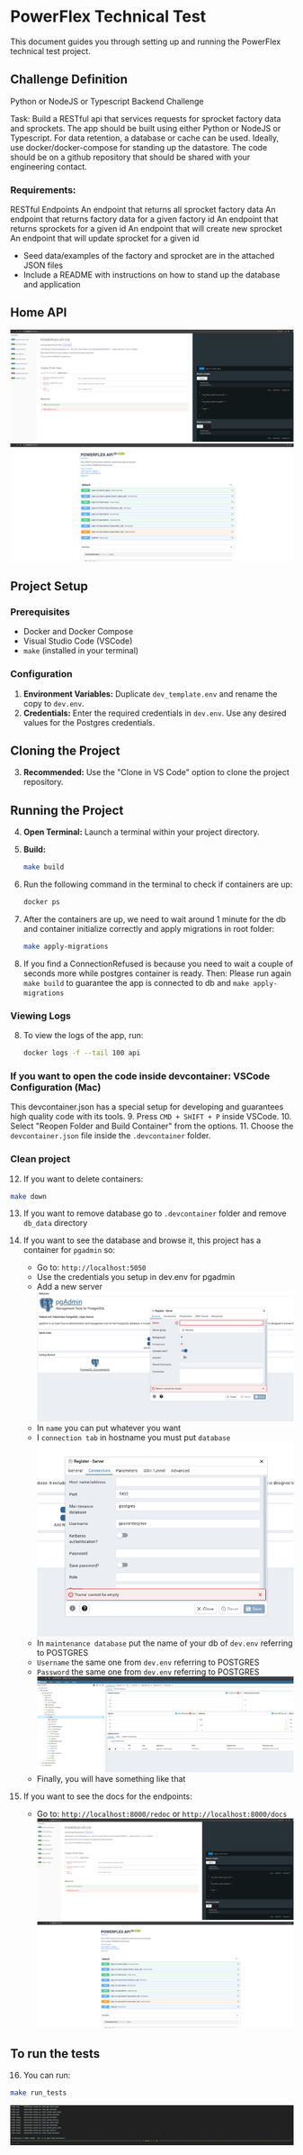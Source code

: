 # PowerFlex Technical Test

This document guides you through setting up and running the PowerFlex technical test project.

## Challenge Definition

Python or NodeJS or Typescript Backend Challenge

Task:
Build a RESTful api that services requests for sprocket factory data and sprockets.
The app should be built using either Python or NodeJS or Typescript.
For data retention, a database or cache can be used.
Ideally, use docker/docker-compose for standing up the datastore.
The code should be on a github repository that should be shared with your engineering contact.

### Requirements:
RESTful Endpoints
An endpoint that returns all sprocket factory data
An endpoint that returns factory data for a given factory id
An endpoint that returns sprockets for a given id
An endpoint that will create new sprocket
An endpoint that will update sprocket for a given id
   -  Seed data/examples of the factory and sprocket are in the attached JSON files
   -  Include a README with instructions on how to stand up the database and application


## Home API
![img.png](images/img_4.png)
![img_1.png](images/img_6.png)
## Project Setup

### Prerequisites

* Docker and Docker Compose
* Visual Studio Code (VSCode)
* `make` (installed in your terminal)

### Configuration

1. **Environment Variables:** Duplicate `dev_template.env` and rename the copy to `dev.env`.
2. **Credentials:** Enter the required credentials in `dev.env`.  Use any desired values for the Postgres credentials.

## Cloning the Project

3. **Recommended:** Use the "Clone in VS Code" option to clone the project repository.

## Running the Project

4. **Open Terminal:** Launch a terminal within your project directory.
5. **Build:**
   ```bash
   make build
   ```
6. Run the following command in the terminal to check if containers are up:
   ```bash
   docker ps
   ```
7. After the containers are up, we need to wait around 1 minute for the db and container initialize correctly and apply migrations in root folder:
   ```bash
   make apply-migrations
   ```



8. If you find a ConnectionRefused is because you need to wait a couple of seconds more while postgres container is ready. Then:
Please run again `make build` to guarantee the app is connected to db and `make apply-migrations`

### Viewing Logs
8. To view the logs of the app, run:
   ```bash
   docker logs -f --tail 100 api
   ```

### If you want to open the code inside devcontainer: VSCode Configuration (Mac)
This devcontainer.json has a special setup for developing and guarantees high quality code with its tools.
9. Press `CMD + SHIFT + P` inside VSCode.
10. Select "Reopen Folder and Build Container" from the options.
11. Choose the `devcontainer.json` file inside the `.devcontainer` folder.


### Clean project
12. If you want to delete containers:
   ```bash
   make down
   ```

13. If you want to remove database go to `.devcontainer` folder and remove `db_data` directory
14. If you want to see the database and browse it, this project has a container for `pgadmin` so:
    - Go to: `http://localhost:5050`
    - Use the credentials you setup in dev.env for pgadmin
    - Add a new server
    ![img_1.png](images/img_1.png)
    - In `name` you can put whatever you want
    - I `connection tab` in hostname you must put `database`
    ![img_2.png](images/img_2.png)
    - In `maintenance database` put the name of your db of `dev.env` referring to POSTGRES
    - `Username` the same one from `dev.env` referring to POSTGRES
    - `Password` the same one from `dev.env` referring to POSTGRES
    ![img.png](images/img.png)
    - Finally, you will have something like that


15. If you want to see the docs for the endpoints:
    - Go to: `http://localhost:8000/redoc` or `http://localhost:8000/docs` 
    ![img.png](images/img_4.png)
    ![img_1.png](images/img_6.png)

   
## To run the tests
16. You can run:
   ```bash
   make run_tests
   ```
![img_2.png](images/img_5.png)

